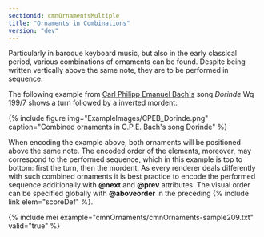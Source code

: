 ```yaml
---
sectionid: cmnOrnamentsMultiple
title: "Ornaments in Combinations"
version: "dev"
---
```


Particularly in baroque keyboard music, but also in the early classical period, various combinations of ornaments can be found. Despite being written vertically above the same note, they are to be performed in sequence.

The following example from [Carl Philipp Emanuel Bach's](https://en.wikipedia.org/wiki/Carl_Philipp_Emanuel_Bach) song *Dorinde* Wq 199/7 shows a turn followed by a inverted mordent:

{% include figure img="ExampleImages/CPEB_Dorinde.png" caption="Combined ornaments in C.P.E. Bach's song Dorinde" %}

When encoding the example above, both ornaments will be positioned above the same note. The encoded order of the elements, moreover, may correspond to the performed sequence, which in this example is top to bottom: first the turn, then the mordent. As every renderer deals differently with such combined ornaments it is best practice to encode the performed sequence additionally with **@next** and **@prev** attributes. The visual order can be specified globally with **@aboveorder** in the preceding {% include link elem="scoreDef" %}.

{% include mei example="cmnOrnaments/cmnOrnaments-sample209.txt" valid="true" %}
